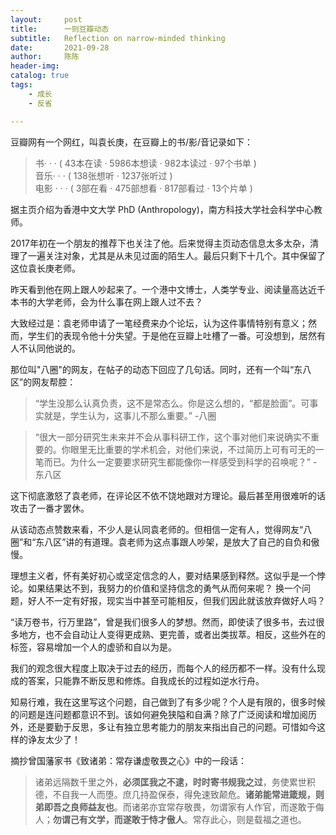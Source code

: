 ```yaml
---
layout:     post
title:      一则豆瓣动态
subtitle:   Reflection on narrow-minded thinking
date:       2021-09-28
author:     陈陈
header-img:
catalog: true
tags:
    - 成长
    - 反省

---
```


豆瓣网有一个网红，叫袁长庚，在豆瓣上的书/影/音记录如下：

>书· · · ( 43本在读 · 5986本想读 · 982本读过 · 97个书单 )    
>音乐· · ·  ( 138张想听 · 1237张听过 )   
>电影  · · ·  ( 3部在看 · 475部想看 · 817部看过 · 13个片单 )   

据主页介绍为香港中文大学 PhD (Anthropology)，南方科技大学社会科学中心教师。

2017年初在一个朋友的推荐下也关注了他。后来觉得主页动态信息太多太杂，清理了一遍关注对象，尤其是从未见过面的陌生人。最后只剩下十几个。其中保留了这位袁长庚老师。

昨天看到他在网上跟人吵起来了。一个港中文博士，人类学专业、阅读量高达近千本书的大学老师，会为什么事在网上跟人过不去？

大致经过是：袁老师申请了一笔经费来办个论坛，认为这件事情特别有意义；然而，学生们的表现令他十分失望。于是他在豆瓣上吐槽了一番。可没想到，居然有人不认同他说的。

那位叫"八圈"的网友，在帖子的动态下回应了几句话。同时，还有一个叫“东八区”的网友帮腔：

>“学生没那么认真负责，这不是常态么。你是这么想的，“都是脸面”。可事实就是，学生认为，这事儿不那么重要。” -八圈  

>“很大一部分研究生未来并不会从事科研工作，这个事对他们来说确实不重要的。你眼里无比重要的学术机会，对他们来说，不过简历上可有可无的一笔而已。为什么一定要要求研究生都能像你一样感受到科学的召唤呢？” -东八区

这下彻底激怒了袁老师，在评论区不依不饶地跟对方理论。最后甚至用很难听的话攻击了一番才罢休。

从该动态点赞数来看，不少人是认同袁老师的。但相信一定有人，觉得网友“八圈”和“东八区”讲的有道理。袁老师为这点事跟人吵架，是放大了自己的自负和傲慢。

理想主义者，怀有美好初心或坚定信念的人，要对结果感到释然。这似乎是一个悖论。如果结果达不到，我努力的价值和坚持信念的勇气从而何来呢？
换一个问题，好人不一定有好报，现实当中甚至可能相反，但我们因此就该放弃做好人吗？

“读万卷书，行万里路”，曾是我们很多人的梦想。然而，即使读了很多书，去过很多地方，也不会自动让人变得更成熟、更完善，或者出类拔萃。相反，这些外在的标签，容易增加一个人的虚骄和自以为是。

我们的观念很大程度上取决于过去的经历，而每个人的经历都不一样。没有什么现成的答案，只能靠不断反思和修炼。自我成长的过程如逆水行舟。

知易行难，我在这里写这个问题，自己做到了有多少呢？个人是有限的，很多时候的问题是连问题都意识不到。该如何避免狭隘和自满？除了广泛阅读和增加阅历外，还是要勤于反思，多让有独立思考能力的朋友来指出自己的问题。可惜如今这样的诤友太少了！

摘抄曾国藩家书《致诸弟：常存谦虚敬畏之心》中的一段话：

>诸弟远隔数千里之外，**必须匡我之不逮，时时寄书规我之过**，务使累世积德，不自我一人而堕。庶几持盈保泰，得免速致颠危。**诸弟能常进箴规，则弟即吾之良师益友也**。而诸弟亦宜常存敬畏，勿谓家有人作官，而遂敢于侮人；**勿谓己有文学，而遂敢于恃才傲人**。常存此心，则是载福之道也。



